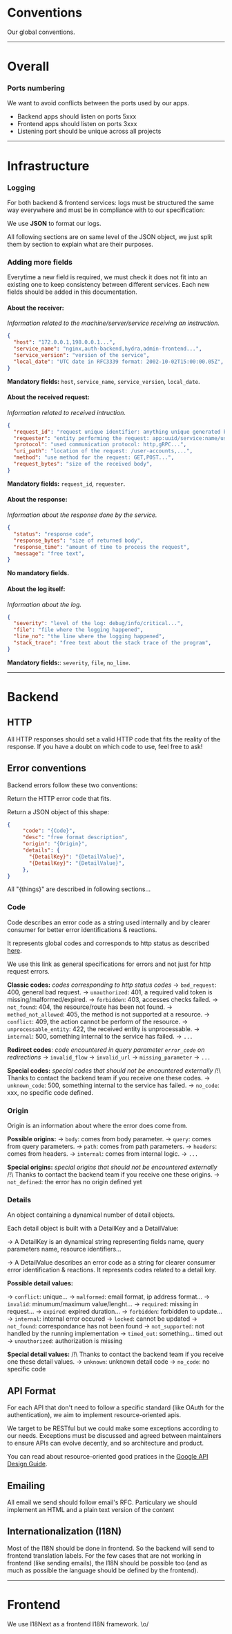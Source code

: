 # Conventions

Our global conventions.

____
# Overall

### Ports numbering

We want to avoid conflicts between the ports used by our apps.
- Backend apps should listen on ports 5xxx
- Frontend apps should listen on ports 3xxx
- Listening port should be unique across all projects

____
# Infrastructure

### Logging

For both backend & frontend services: logs must be structured the same way everywhere and must be in compliance with to our specification:

We use **JSON** to format our logs.

All following sections are on same level of the JSON object, we just split them by section to explain what are their purposes.

### Adding more fields

Everytime a new field is required, we must check it does not fit into an existing one to keep consistency between different services.
Each new fields should be added in this documentation.

#### About the receiver:
*Information related to the machine/server/service receiving an instruction.*

```json
{
  "host": "172.0.0.1,198.0.0.1...",
  "service_name": "nginx,auth-backend,hydra,admin-frontend...",
  "service_version": "version of the service",
  "local_date": "UTC date in RFC3339 format: 2002-10-02T15:00:00.05Z",
}
```

**Mandatory fields:** `host`, `service_name`, `service_version`, `local_date`.

#### About the received request:
*Information related to received intruction.*

```json
{
  "request_id": "request unique identifier: anything unique generated by first interlocutor",
  "requester": "entity performing the request: app:uuid/service:name/user:uuid...",
  "protocol": "used communication protocol: http,gRPC...",
  "uri_path": "location of the request: /user-accounts,...",
  "method": "use method for the request: GET,POST...",
  "request_bytes": "size of the received body",
}
```

**Mandatory fields:** `request_id`, `requester`.

#### About the response:
*Information about the response done by the service.*

``` json
{
  "status": "response code",
  "response_bytes": "size of returned body",
  "response_time": "amount of time to process the request",
  "message": "free text",
}
```

**No mandatory fields.**

#### About the log itself:
*Information about the log.*

```json
{
  "severity": "level of the log: debug/info/critical...",
  "file": "file where the logging happened",
  "line_no": "the line where the logging happened",
  "stack_trace": "free text about the stack trace of the program",
}
```

**Mandatory fields:**: `severity`, `file`, `no_line`.

____
# Backend

## HTTP

All HTTP responses should set a valid HTTP code that fits the reality of the response.
If you have a doubt on which code to use, feel free to ask!

## Error conventions

Backend errors follow these two conventions:

Return the HTTP error code that fits.

Return a JSON object of this shape:
```json
{
     "code": "{Code}",
     "desc": "free format description",
     "origin": "{Origin}",
     "details": {
       "{DetailKey}": "{DetailValue}",
       "{DetailKey}": "{DetailValue}",
     },
}
```

All "{things}" are described in following sections...

### Code

Code describes an error code as a string used internally and by clearer consumer for better error identifications & reactions.

It represents global codes and corresponds to http status as described [here](https://en.wikipedia.org/wiki/List_of_HTTP_status_codes).

We use this link as general specifications for errors and not just for http request errors.

**Classic codes:** _codes corresponding to http status codes_
-> `bad_request`: 400, general bad request.
-> `unauthorized`: 401, a required valid token is missing/malformed/expired.
-> `forbidden`: 403, accesses checks failed.
-> `not_found`: 404, the resource/route has been not found.
-> `method_not_allowed`: 405, the method is not supported at a resource.
-> `conflict`: 409, the action cannot be perform of the resource.
-> `unprocessable_entity`: 422, the received entity is unprocessable.
-> `internal`: 500, something internal to the service has failed.
-> `...`

**Redirect codes**: _code encountered in query parameter `error_code` on redirections_
-> `invalid_flow`
-> `invalid_url`
-> `missing_parameter`
-> `...`

**Special codes:** _special codes that should not be encountered externally_
/!\ Thanks to contact the backend team if you receive one these codes.
-> `unknown_code`: 500, something internal to the service has failed.
-> `no_code`: xxx, no specific code defined.

### Origin
Origin is an information about where the error does come from.

**Possible origins:**
-> `body`: comes from body parameter.
-> `query`: comes from query parameters.
-> `path`: comes from path parameters.
-> `headers`: comes from headers.
-> `internal`: comes from internal logic.
-> `...`

**Special origins:** _special origins that should not be encountered externally_
/!\ Thanks to contact the backend team if you receive one these origins.
-> `not_defined`: the error has no origin defined yet

### Details

An object containing a dynamical number of detail objects.

Each detail object is built with a DetailKey and a DetailValue:

-> A DetailKey is an dynamical string representing fields name, query parameters name, resource identifiers...

-> A DetailValue describes an error code as a string for clearer consumer error identification & reactions. It represents codes related to a detail key.

**Possible detail values:**

-> `conflict`: unique...
-> `malformed`: email format,  ip address format...
-> `invalid`: minumum/maximum value/lenght...
-> `required`: missing in request...
-> `expired`: expired duration...
-> `forbidden`: forbidden to update...
-> `internal`: internal error occured
-> `locked`: cannot be updated
-> `not_found`: correspondance has not been found
-> `not_supported`: not handled by the running implementation
-> `timed_out`: something... timed out
-> `unauthorized`: authorization is missing

**Special detail values:**
/!\ Thanks to contact the backend team if you receive one these detail values.
-> `unknown`: unknown detail code
-> `no_code`: no specific code

## API Format

For each API that don't need to follow a specific standard (like OAuth for the authentication), we aim to implement resource-oriented apis.

We target to be RESTful but we could make some exceptions according to our needs. Exceptions must be discussed and agreed between maintainers to ensure APIs can evolve decently, and so architecture and product.

You can read about resource-oriented good pratices in the [Google API Design Guide](https://cloud.google.com/apis/design/).

## Emailing

All email we send should follow email's RFC.
Particulary we should implement an HTML and a plain text version of the content

## Internationalization (I18N)

Most of the I18N should be done in frontend. So the backend will send to frontend translation labels.
For the few cases that are not working in frontend (like sending emails), the I18N should be possible too (and as much as possible the language should be defined by the frontend).

____
# Frontend

We use I18Next as a frontend I18N framework. \o/
